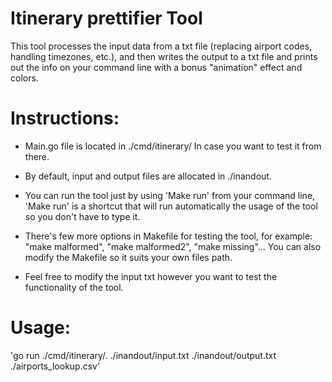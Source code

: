 # Itinerary prettifier Tool

This tool processes the input data from a txt file (replacing airport codes, handling 
timezones, etc.), and then writes the output to a txt file and prints out the info on 
your command line with a bonus "animation" effect and colors.

# Instructions:

- Main.go file is located in ./cmd/itinerary/ In case you want to test it from there.

- By default, input and output files are allocated in ./inandout.

- You can run the tool just by using 'Make run' from your command line, 'Make run' is 
a shortcut that will run automatically the usage of the tool so you don't have to type it.

- There's few more options in Makefile for testing the tool, for example:
"make malformed", "make malformed2", "make missing"...
You can also modify the Makefile so it suits your own files path.

- Feel free to modify the input txt however you want to test the functionality of the tool.

# Usage:

'go run ./cmd/itinerary/. ./inandout/input.txt ./inandout/output.txt ./airports_lookup.csv'